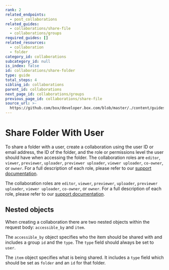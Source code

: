 ```yaml
---
rank: 2
related_endpoints:
  - post_collaborations
related_guides:
  - collaborations/share-file
  - collaborations/groups
required_guides: []
related_resources:
  - collaboration
  - folder
category_id: collaborations
subcategory_id: null
is_index: false
id: collaborations/share-folder
type: guide
total_steps: 4
sibling_id: collaborations
parent_id: collaborations
next_page_id: collaborations/groups
previous_page_id: collaborations/share-file
source_url: >-
  https://github.com/box/developer.box.com/blob/master/./content/guides/collaborations/share-folder.md
---
```


# Share Folder With User

To share a folder with a user, create a collaboration using the user ID or
email address, the ID of the folder, and the role or permissions level the
user should have when accessing the folder. The collaboration roles are
`editor`, `viewer`, `previewer`, `uploader`, `previewer uploader`,
`viewer uploader`, `co-owner`, or `owner`. For a full description of each
role, please refer to our [support documentation].

<Samples id='post_collaborations' >

</Samples>

<Message>

The collaboration roles are `editor`, `viewer`, `previewer`, `uploader`,
`previewer uploader`, `viewer uploader`, `co-owner`, or `owner`. For a full
description of each role, please refer to our [support documentation].

</Message>

## Nested objects

When creating a collaboration there are two nested objects within the request
body: `accessible_by` and `item`.

The `accessible_by` object specifies who the item should be shared with and
includes a group `id` and the `type`. The `type` field should always be set to
`user`.

The `item` object specifies what is being shared. It includes a `type` field
which should be set as `folder` and an `id` for that folder.

[support documentation]: https://community.box.com/t5/Collaborate-By-Inviting-Others/Understanding-Collaborator-Permission-Levels/ta-p/144

